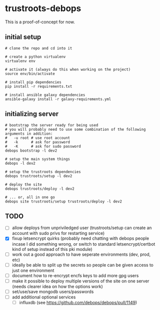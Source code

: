 # trustroots-debops

This is a proof-of-concept for now.

## initial setup

```
# clone the repo and cd into it

# create a python virtualenv
virtualenv env

# activate it (always do this when working on the project)
source env/bin/activate

# install pip dependencies
pip install -r requirements.txt

# install ansible galaxy dependencies
ansible-galaxy install -r galaxy-requirements.yml
```

## initializing server

```
# bootstrap the server ready for being used
# you will probably need to use some combination of the following arguments in addition:
#   -u root # use root account
#   -k      # ask for password
#   -K      # ask for sudo password
debops bootstrap -l dev2

# setup the main system things
debops -l dev2

# setup the trustroots dependencies
debops trustroots/setup -l dev2

# deploy the site
debops trustroots/deploy -l dev2

# ... or, all in one go
debops site trustroots/setup trustroots/deploy -l dev2
```

## TODO

- [ ] allow deploys from unpriviledged user (trustroots/setup can create an account with sudo privs for restarting service)
- [x] fixup letsencrypt quirks (probably need chatting with debops people incase I did something wrong, or switch to standard letsencrypt/certbot kind of setup instead of this pki module)
- [ ] work out a good approach to have seperate environments (dev, prod, etc)
- [ ] ideally be able to split up the secrets so people can be given access to just one environment
- [ ] document how to re-encrypt encfs keys to add more gpg users
- [ ] make it possible to deploy multiple versions of the site on one server (needs clearer idea on how the options work)
- [ ] set/use/save mongodb users/passwords
- [ ] add additional optional services
  - [ ] influxdb (see https://github.com/debops/debops/pull/1149)
